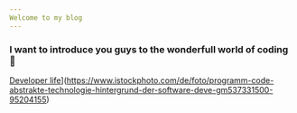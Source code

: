 ```yaml
---
Welcome to my blog
---
```

### **I want to introduce you guys to the wonderfull world of coding** 🍺

[Developer life]([)](https://www.istockphoto.com/de/foto/programm-code-abstrakte-technologie-hintergrund-der-software-deve-gm537331500-95204155)
